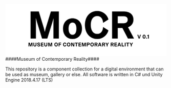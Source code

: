 <img src="mocr_logo.jpg"
     alt="MoCR Logo"
     style="float: left; margin-right: 10px;" />

<hr>
####Museum of Contemporary Reality####

This repository is a component collection for a digital environment that can be used as museum, gallery or else. All software is written in C# und Unity Engine 2018.4.17 (LTS) 
